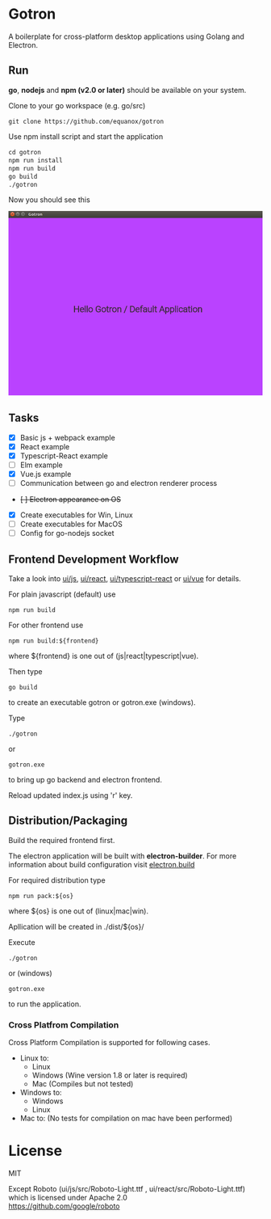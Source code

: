 # Gotron
A boilerplate for cross-platform desktop applications using Golang and Electron.

## Run
**go**, **nodejs** and **npm (v2.0 or later)** should be available on your system.  

Clone to your go workspace (e.g. go/src)

    git clone https://github.com/equanox/gotron

Use npm install script and start the application
```
cd gotron
npm run install
npm run build
go build
./gotron
```
Now you should see this

![Hello Gotron](https://raw.githubusercontent.com/equanox/gotron/master/doc/hello_gotron.png)


## Tasks
- [x] Basic js + webpack example
- [x] React example
- [x] Typescript-React example
- [ ] Elm example
- [x] Vue.js example
- [ ] Communication between go and electron renderer process
- <del>[ ] Electron appearance on OS</del>
- [X] Create executables for Win, Linux
- [ ] Create executables for MacOS
- [ ] Config for go-nodejs socket

## Frontend Development Workflow
Take a look into [ui/js](https://github.com/Equanox/gotron/tree/master/ui/js), [ui/react](https://github.com/Equanox/gotron/tree/master/ui/react),
[ui/typescript-react](https://github.com/Equanox/gotron/tree/master/ui/typescript) or [ui/vue](https://github.com/Equanox/gotron/tree/master/ui/vue) for details.

For plain javascript (default) use

    npm run build  

For other frontend use

    npm run build:${frontend}

where ${frontend} is one out of (js|react|typescript|vue).

Then type

    go build

to create an executable gotron or gotron.exe (windows).

Type

    ./gotron
    
or

    gotron.exe

to bring up go backend and electron frontend.

Reload updated index.js using 'r' key.

## Distribution/Packaging

Build the required frontend first.

The electron application will be built with **electron-builder**.
For more information about build configuration visit [electron.build](https://www.electron.build/)

For required distribution type

    npm run pack:${os}

where ${os} is one out of (linux|mac|win).

Apllication will be created in ./dist/${os}/

Execute 

    ./gotron

or (windows)

    gotron.exe

to run the application.

### Cross Platfrom Compilation

Cross Platform Compilation is supported for following cases.

- Linux to:
    - Linux
    - Windows (Wine version 1.8 or later is required)
    - Mac (Compiles but not tested)
- Windows to:
    - Windows
    - Linux
- Mac to: (No tests for compilation on mac have been performed)

# License
MIT  

Except Roboto (ui/js/src/Roboto-Light.ttf , ui/react/src/Roboto-Light.ttf) which is licensed under Apache 2.0   
https://github.com/google/roboto
